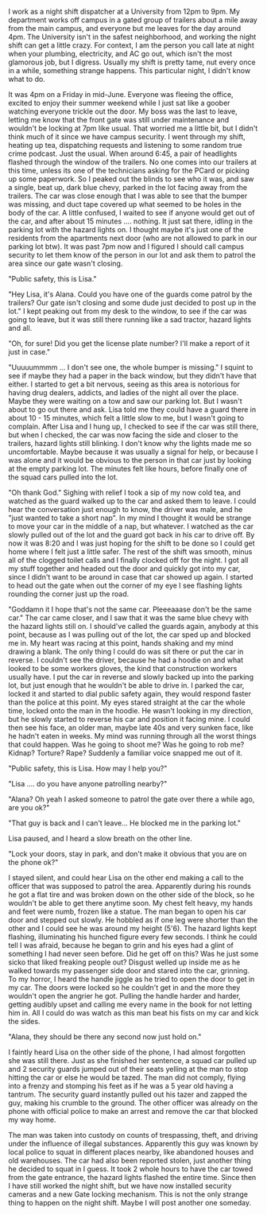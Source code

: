 I work as a night shift dispatcher at a University from 12pm to 9pm. My department works off campus in a gated group of trailers about a mile away from the main campus, and everyone but me leaves for the day around 4pm. The University isn't in the safest neighborhood, and working the night shift can get a little crazy. For context, I am the person you call late at night when your plumbing, electricity, and AC go out, which isn't the most glamorous job, but I digress. Usually my shift is pretty tame, nut every once in a while, something strange happens. This particular night, I didn't know what to do. 

It was 4pm on a Friday in mid-June. Everyone was fleeing the office, excited to enjoy their summer weekend while I just sat like a goober watching everyone trickle out the door. My boss was the last to leave, letting me know that the front gate was still under maintenance and wouldn't be locking at 7pm like usual. That worried me a little bit, but I didn't think much of it since we have campus security. I went through my shift, heating up tea, dispatching requests and listening to some random true crime podcast. Just the usual. When around 6:45, a pair of headlights flashed through the window of the trailers. No one comes into our trailers at this time, unless its one of the technicians asking for the PCard or picking up some paperwork. So I peaked out the blinds to see who it was, and saw a single, beat up, dark blue chevy, parked in the lot facing away from the trailers. The car was close enough that I was able to see that the bumper was missing, and duct tape covered up what seemed to be holes in the body of the car. A little confused, I waited to see if anyone would get out of the car, and after about 15 minutes .... nothing. It just sat there, idling in the parking lot with the hazard lights on. I thought maybe it's just one of the residents from the apartments next door (who are not allowed to park in our parking lot btw). It was past 7pm now and I figured I should call campus security to let them know of the person in our lot and ask them to patrol the area since our gate wasn't closing. 

"Public safety, this is Lisa."

"Hey Lisa, it's Alana. Could you have one of the guards come patrol by the trailers? Our gate isn't closing and some dude just decided to post up in the lot." I kept peaking out from my desk to the window, to see if the car was going to leave, but it was still there running like a sad tractor, hazard lights and all. 

"Oh, for sure! Did you get the license plate number? I'll make a report of it just in case."

"Uuuuummmm ... I don't see one, the whole bumper is missing." I squint to see if maybe they had a paper in the back window, but they didn't have that either. I started to get a bit nervous, seeing as this area is notorious for having drug dealers, addicts, and ladies of the night all over the place. Maybe they were waiting on a tow and saw our parking lot. But I wasn't about to go out there and ask. Lisa told me they could have a guard there in about 10 - 15 minutes, which felt a little slow to me, but I wasn't going to complain. After Lisa and I hung up, I checked to see if the car was still there, but when I checked, the car was now facing the side and closer to the trailers, hazard lights still blinking. I don't know why the lights made me so uncomfortable. Maybe because it was usually a signal for help, or because I was alone and it would be obvious to the person in that car just by looking at the empty parking lot. The minutes felt like hours, before finally one of the squad cars pulled into the lot. 

"Oh thank God." Sighing with relief I took a sip of my now cold tea, and watched as the guard walked up to the car and asked them to leave. I could hear the conversation just enough to know, the driver was male, and he "just wanted to take a short nap". In my mind I thought it would be strange to move your car in the middle of a nap, but whatever. I watched as the car slowly pulled out of the lot and the guard got back in his car to drive off. By now it was 8:20 and I was just hoping for the shift to be done so I could get home where I felt just a little safer. The rest of the shift was smooth, minus all of the clogged toilet calls and I finally clocked off for the night. I got all my stuff together and headed out the door and quickly got into my car, since I didn't want to be around in case that car showed up again. I started to head out the gate when out the corner of my eye I see flashing lights rounding the corner just up the road. 

"Goddamn it I hope that's not the same car. Pleeeaaase don't be the same car." The car came closer, and I saw that it was the same blue chevy with the hazard lights still on. I should've called the guards again, anybody at this point, because as I was pulling out of the lot, the car sped up and blocked me in. My heart was racing at this point, hands shaking and my mind drawing a blank. The only thing I could do was sit there or put the car in reverse. I couldn't see the driver, because he had a hoodie on and what looked to be some workers gloves, the kind that construction workers usually have. I put the car in reverse and slowly backed up into the parking lot, but just enough that he wouldn't be able to drive in. I parked the car, locked it and started to dial public safety again, they would respond faster than the police at this point. My eyes stared straight at the car the whole time, locked onto the man in the hoodie. He wasn't looking in my direction, but he slowly started to reverse his car and position it facing mine. I could then see his face, an older man, maybe late 40s and very sunken face, like he hadn't eaten in weeks. My mind was running through all the worst things that could happen. Was he going to shoot me? Was he going to rob me? Kidnap? Torture? Rape? Suddenly a familiar voice snapped me out of it.

"Public safety, this is Lisa. How may I help you?"

"Lisa .... do you have anyone patrolling nearby?"

"Alana? Oh yeah I asked someone to patrol the gate over there a while ago, are you ok?"

"That guy is back and I can't leave... He blocked me in the parking lot." 

Lisa paused, and I heard a slow breath on the other line. 

"Lock your doors, stay in park, and don't make it obvious that you are on the phone ok?"

I stayed silent, and could hear Lisa on the other end making a call to the officer that was supposed to patrol the area. Apparently during his rounds he got a flat tire and was broken down on the other side of the block, so he wouldn't be able to get there anytime soon. My chest felt heavy, my hands and feet were numb, frozen like a statue. The man began to open his car door and stepped out slowly. He hobbled as if one leg were shorter than the other and I could see he was around my height (5'6). The hazard lights kept flashing, illuminating his hunched figure every few seconds. I think he could tell I was afraid, because he began to grin and his eyes had a glint of something I had never seen before. Did he get off on this? Was he just some sicko that liked freaking people out? Disgust welled up inside me as he walked towards my passenger side door and stared into the car, grinning. To my horror, I heard the handle jiggle as he tried to open the door to get in my car. The doors were locked so he couldn't get in and the more they wouldn't open the angrier he got. Pulling the handle harder and harder, getting audibly upset and calling me every name in the book for not letting him in. All I could do was watch as this man beat his fists on my car and kick the sides. 

"Alana, they should be there any second now just hold on."

I faintly heard Lisa on the other side of the phone, I had almost forgotten she was still there. Just as she finished her sentence, a squad car pulled up and 2 security guards jumped out of their seats yelling at the man to stop hitting the car or else he would be tazed. The man did not comply, flying into a frenzy and stomping his feet as if he was a 5 year old having a tantrum. The security guard instantly pulled out his tazer and zapped the guy, making his crumble to the ground. The other officer was already on the phone with official police to make an arrest and remove the car that blocked my way home. 

The man was taken into custody on counts of trespassing, theft, and driving under the influence of illegal substances. Apparently this guy was known by local police to squat in different places nearby, like abandoned houses and old warehouses. The car had also been reported stolen, just another thing he decided to squat in I guess. It took 2 whole hours to have the car towed from the gate entrance, the hazard lights flashed the entire time. Since then I have still worked the night shift, but we have now installed security cameras and a new Gate locking mechanism. This is not the only strange thing to happen on the night shift. Maybe I will post another one someday. 

&#x200B;